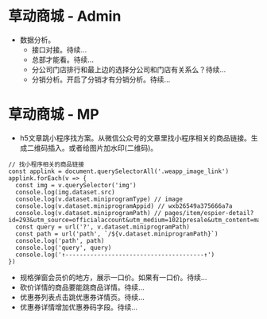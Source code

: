 # 草动商城 - Admin
* 数据分析。
    - 接口对接。待续...
    - 总部才能看。待续...
    - 分公司门店排行和最上边的选择分公司和门店有关系么？待续...
    - 分销分析。开启了分销才有分销分析。待续...

# 草动商城 - MP
* h5文章跳小程序找方案。从微信公众号的文章里找小程序相关的商品链接。生成二维码插入。或者给图片加水印(二维码)。
```
// 找小程序相关的商品链接
const applink = document.querySelectorAll('.weapp_image_link')
applink.forEach(v => {
  const img = v.querySelector('img')
  console.log(img.dataset.src)
  console.log(v.dataset.miniprogramType) // image
  console.log(v.dataset.miniprogramAppid) // wxb26549a375666a7a
  console.log(v.dataset.miniprogramPath) // pages/item/espier-detail?id=293&utm_source=officialaccount&utm_medium=1021presale&utm_content=mascara
  const query = url('?', v.dataset.miniprogramPath)
  const path = url('path', `/${v.dataset.miniprogramPath}`)
  console.log('path', path)
  console.log('query', query)
  console.log('↑---------------------------------------↑')
})
```
* 规格弹窗会员价的地方，展示一口价。如果有一口价。待续...
* 砍价详情的商品要能跳商品详情。待续...
* 优惠券列表点击跳优惠券详情页。待续...
* 优惠券详情增加优惠券码字段。待续...
